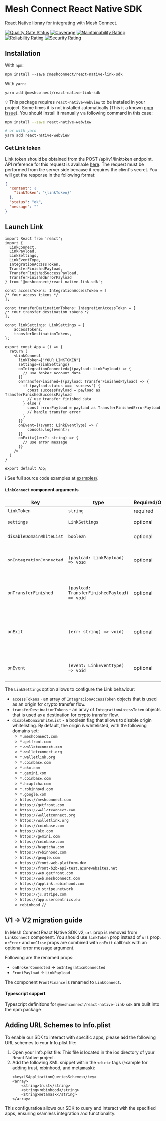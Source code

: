 # Mesh Connect React Native SDK
React Native library for integrating with Mesh Connect.

[![Quality Gate Status](https://sonarqube.getfront.com/api/project_badges/measure?project=FrontFin_mesh-react-native-sdk_AYtDIH_UIVHuUYros6Ac&metric=alert_status&token=sqb_b86a73cc697768102ea42befa131cc75292d194c)](https://sonarqube.getfront.com/dashboard?id=FrontFin_mesh-react-native-sdk_AYtDIH_UIVHuUYros6Ac)
[![Coverage](https://sonarqube.getfront.com/api/project_badges/measure?project=FrontFin_mesh-react-native-sdk_AYtDIH_UIVHuUYros6Ac&metric=coverage&token=sqb_b86a73cc697768102ea42befa131cc75292d194c)](https://sonarqube.getfront.com/dashboard?id=FrontFin_mesh-react-native-sdk_AYtDIH_UIVHuUYros6Ac)
[![Maintainability Rating](https://sonarqube.getfront.com/api/project_badges/measure?project=FrontFin_mesh-react-native-sdk_AYtDIH_UIVHuUYros6Ac&metric=sqale_rating&token=sqb_b86a73cc697768102ea42befa131cc75292d194c)](https://sonarqube.getfront.com/dashboard?id=FrontFin_mesh-react-native-sdk_AYtDIH_UIVHuUYros6Ac)
[![Reliability Rating](https://sonarqube.getfront.com/api/project_badges/measure?project=FrontFin_mesh-react-native-sdk_AYtDIH_UIVHuUYros6Ac&metric=reliability_rating&token=sqb_b86a73cc697768102ea42befa131cc75292d194c)](https://sonarqube.getfront.com/dashboard?id=FrontFin_mesh-react-native-sdk_AYtDIH_UIVHuUYros6Ac)
[![Security Rating](https://sonarqube.getfront.com/api/project_badges/measure?project=FrontFin_mesh-react-native-sdk_AYtDIH_UIVHuUYros6Ac&metric=security_rating&token=sqb_b86a73cc697768102ea42befa131cc75292d194c)](https://sonarqube.getfront.com/dashboard?id=FrontFin_mesh-react-native-sdk_AYtDIH_UIVHuUYros6Ac)

## Installation

With `npm`:

```
npm install --save @meshconnect/react-native-link-sdk
```

With `yarn`:

```
yarn add @meshconnect/react-native-link-sdk
```

💡 This package requires `react-native-webview` to be installed in your project. Some times it is not installed automatically (This is a known [npm issue](https://stackoverflow.com/questions/18401606/npm-doesnt-install-module-dependencies)). You should install it manually via following command in this case:
```bash
npm install --save react-native-webview

# or with yarn
yarn add react-native-webview
```

### Get Link token
Link token should be obtained from the POST /api/v1/linktoken endpoint. 
API reference for this request is available [here](https://docs.meshconnect.com/reference/post_api-v1-linktoken). The request must be performed from the server side because it requires the client's secret. 
You will get the response in the following format:

```json
{
  "content": {
    "linkToken": "{linkToken}"
  },
  "status": "ok",
  "message": ""
}
```

## Launch Link

```tsx
import React from 'react';
import {
  LinkConnect,
  LinkPayload,
  LinkSettings,
  LinkEventType,
  IntegrationAccessToken,
  TransferFinishedPayload,
  TransferFinishedSuccessPayload,
  TransferFinishedErrorPayload
} from '@meshconnect/react-native-link-sdk';

const accessTokens: IntegrationAccessToken = [
/* Your access tokens */
];

const transferDestinationTokens: IntegrationAccessToken = [
/* Your transfer destination tokens */
];

const linkSettings: LinkSettings = {
    accessTokens,
    transferDestinationTokens,
};

export const App = () => {
  return (
    <LinkConnect
      linkToken={"YOUR_LINKTOKEN"}
      settings={linkSettings}
      onIntegrationConnected={(payload: LinkPayload) => {
        // use broker account data
      }}
      onTransferFinished={(payload: TransferFinishedPayload) => {
        if (payload.status === 'success') {
          const successPayload = payload as TransferFinishedSuccessPayload
          // use transfer finished data
        } else {
          const errorPayload = payload as TransferFinishedErrorPayload
          // handle transfer error
        }
      }}
      onEvent={(event: LinkEventType) => {
          console.log(event);
      }}
      onExit={(err?: string) => {
        // use error message
      }}
    />
  )
}

export default App;
```

ℹ️ See full source code examples at [examples/](https://github.com/FrontFin/mesh-react-native-sdk/tree/main/examples).

#### `LinkConnect` component arguments

| key                       | type                                            | Required/Optional | description                                                |
|---------------------------|-------------------------------------------------|-------------------|------------------------------------------------------------|
| `linkToken`               | `string`                                        | required          | Link token                                                 |
| `settings`                | `LinkSettings`                                  | optional          | Settings object                                            |
| `disableDomainWhiteList`  | `boolean`                                       | optional          | Disable origin whitelisting[1]                             |
| `onIntegrationConnected`  | `(payload: LinkPayload) => void`                | optional          | Callback called when users connects their accounts         |
| `onTransferFinished`      | `(payload: TransferFinishedPayload) => void`    | optional          | Callback called when a crypto transfer is executed         |
| `onExit`                  | `(err: string) => void)`                        | optional          | Called if connection not happened. Returns an error message |
| `onEvent`                 | `(event: LinkEventType) => void` | optional          | Callback called when an event is triggered                 |


The `LinkSettings` option allows to configure the Link behaviour:
- `accessTokens` - an array of `IntegrationAccessToken` objects that is used as an origin for crypto transfer flow.
- `transferDestinationTokens` - an array of `IntegrationAccessToken` objects that is used as a destination for crypto transfer flow.
- `disableDomainWhiteList` - a boolean flag that allows to disable origin whitelisting. By default, the origin is whitelisted, with the following domains set:
    + `*.meshconnect.com`
    + `*.getfront.com`
    + `*.walletconnect.com`
    + `*.walletconnect.org`
    + `*.walletlink.org`
    + `*.coinbase.com`
    + `*.okx.com`
    + `*.gemini.com`
    + `*.coinbase.com`
    + `*.hcaptcha.com`
    + `*.robinhood.com`
    + `*.google.com`
    + `https://meshconnect.com`
    + `https://getfront.com`
    + `https://walletconnect.com`
    + `https://walletconnect.org`
    + `https://walletlink.org`
    + `https://coinbase.com`
    + `https://okx.com`
    + `https://gemini.com`
    + `https://coinbase.com`
    + `https://hcaptcha.com`
    + `https://robinhood.com`
    + `https://google.com`
    + `https://front-web-platform-dev`
    + `https://front-b2b-api-test.azurewebsites.net`
    + `https://web.getfront.com`
    + `https://web.meshconnect.com`
    + `https://applink.robinhood.com`
    + `https://m.stripe.network`
    + `https://js.stripe.com`
    + `https://app.usercentrics.eu`
    + `robinhood://`

## V1 -> V2 migration guide
In Mesh Connect React Native SDK v2, `url` prop is removed from `LinkConnect` component. You should use `linkToken` prop instead of `url` prop.
`orError` and `onClose` props are combined with `onExit` callback with an optional error message argument.

Following are the renamed props:
- `onBrokerConnected` -> `onIntegrationConnected`
- `FrontPayload` -> `LinkPayload`

The component `FrontFinance` is renamed to `LinkConnect`.

#### Typescript support
Typescript definitions for `@meshconnect/react-native-link-sdk` are built into the npm package.

## Adding URL Schemes to Info.plist
To enable our SDK to interact with specific apps, please add the following URL schemes to your Info.plist file:
1. Open your Info.plist file: This file is located in the ios directory of your React Native project.
2. Add the following XML snippet within the `<dict>` tags (example for adding trust, robinhood, and metamask):
    ```
    <key>LSApplicationQueriesSchemes</key>
    <array>
        <string>trust</string>
        <string>robinhood</string>
        <string>metamask</string>
    </array>
    ```
This configuration allows our SDK to query and interact with the specified apps, ensuring seamless integration and functionality.
